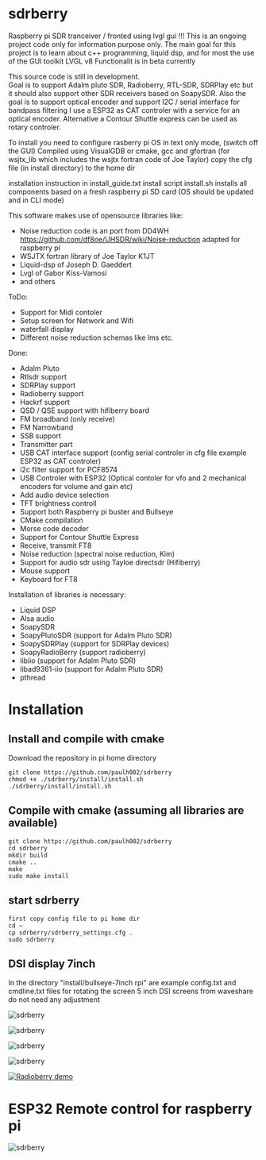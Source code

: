 # sdrberry
Raspberry pi SDR tranceiver / fronted using lvgl gui
!!! This is an ongoing project code only for information purpose only. 
The main goal for this project is to learn about c++ programming, liquid dsp, and for most the use of the GUI toolkit LVGL v8
Functionalit is in beta currently

This source code is still in development.  
Goal is to support Adalm pluto SDR, Radioberry, RTL-SDR, SDRPlay etc but it should also support other SDR receivers based on SoapySDR.
Also the goal is to support optical encoder and support I2C / serial interface for bandpass filtering
I use a ESP32 as CAT controler with a service for an optical encoder.
Alternative a Contour Shuttle express can be used as rotary controler. 

To install you need to configure rasberry pi OS in text only mode, (switch off the GUI)
Compiled using VisualGDB or cmake, gcc and gfortran (for wsjtx_lib which includes the wsjtx fortran code of Joe Taylor)
copy the cfg file (in install directory) to the home dir

installation instruction in install_guide.txt
install script install.sh installs all components based on a fresh raspberry pi SD card (OS should be updated and in CLI mode)

This software makes use of opensource libraries like:
- Noise reduction code is an port from DD4WH https://github.com/df8oe/UHSDR/wiki/Noise-reduction  adapted for raspberry pi
- WSJTX fortran library of Joe Taylor K1JT
- Liquid-dsp of Joseph D. Gaeddert
- Lvgl of Gabor Kiss-Vamosi
- and others

ToDo:
- Support for Midi contoler
- Setup screen for Network and Wifi
- waterfall display
- Different noise reduction schemas like lms etc.

Done:
- Adalm Pluto
- Rtlsdr support
- SDRPlay support
- Radioberry support
- Hackrf support
- QSD / QSE support with hifiberry board
- FM broadband (only receive)
- FM Narrowband
- SSB support
- Transmitter part
- USB CAT interface support (config serial controler in cfg file example ESP32 as CAT controler)
- i2c filter support for PCF8574
- USB Controler with ESP32 (Optical contoler for vfo and 2 mechanical encoders for volume and gain etc)
- Add audio device selection
- TFT brightness controll
- Support both Raspberry pi buster and Bullseye
- CMake compilation
- Morse code decoder
- Support for Contour Shuttle Express
- Receive, transmit FT8
- Noise reduction (spectral noise reduction, Kim)
- Support for audio sdr using Tayloe directsdr (Hifiberry)
- Mouse support
- Keyboard for FT8

Installation of libraries is necessary:
- Liquid DSP
- Alsa audio
- SoapySDR
- SoapyPlutoSDR (support for Adalm Pluto SDR)
- SoapySDRPlay (support for SDRPlay devices)
- SoapyRadioBerry (support radioberry)
- libiio (support for Adalm Pluto SDR)
- libad9361-iio (support for Adalm Pluto SDR)
- pthread

# Installation


## Install and compile with cmake
Download the repository in pi home directory  
```
git clone https://github.com/paulh002/sdrberry  
chmod +x ./sdrberry/install/install.sh
./sdrberry/install/install.sh
```
## Compile with cmake (assuming all libraries are available)
```
git clone https://github.com/paulh002/sdrberry  
cd sdrberry  
mkdir build
cmake ..  
make
sudo make install  
```
## start sdrberry  
```
first copy config file to pi home dir  
cd ~  
cp sdrberry/sdrberry_settings.cfg .  
sudo sdrberry  
```

## DSI display 7inch  
In the directory "install/bullseye-7inch rpi" are example config.txt and cmdline.txt files for rotating the screen
5 inch DSI screens from waveshare do not need any adjustment

![sdrberry](https://github.com/paulh002/sdrberry/blob/master/rb_tranceiver.jpg)

![sdrberry](https://github.com/paulh002/sdrberry/blob/master/IMG_20220203_ft8.jpg)

![sdrberry](https://github.com/paulh002/sdrberry/blob/master/IMG_20211215_200645.jpg)

![sdrberry](https://github.com/paulh002/sdrberry/blob/master/IMG_20210909_183113.jpg)

[![Radioberry demo](https://img.youtube.com/vi/BMJiv3YGv-k/0.jpg)](https://youtu.be/PQ_Np5SfcxA)

# ESP32 Remote control for raspberry pi
![sdrberry](https://github.com/paulh002/sdrberry/blob/master/IMG_20210903_133827.jpg)